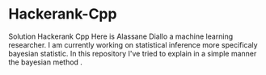# Hackerank-Cpp
Solution Hackerank Cpp
Here is Alassane Diallo a machine learning researcher. I am currently working on statistical inference more specificaly bayesian statistic. 
In this repository I've tried to explain in a simple manner the bayesian method . 

